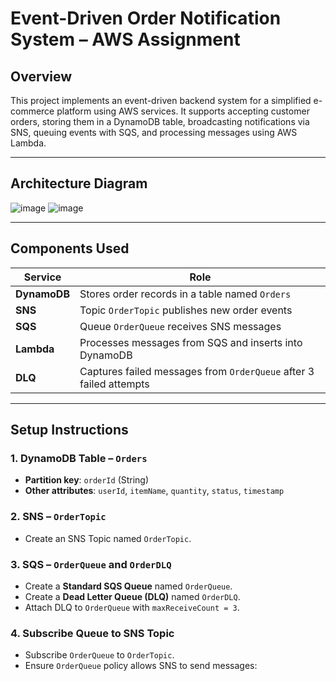 # Event-Driven Order Notification System – AWS Assignment

## Overview

This project implements an event-driven backend system for a simplified e-commerce platform using AWS services. It supports accepting customer orders, storing them in a DynamoDB table, broadcasting notifications via SNS, queuing events with SQS, and processing messages using AWS Lambda.

---

## Architecture Diagram
![image](https://github.com/user-attachments/assets/bd652b13-efb9-44eb-9e6b-0b1ad79d7883)
![image](https://github.com/user-attachments/assets/fe8ea078-29ee-418b-9dc7-0ca02d3f6419)

---

## Components Used

| Service      | Role                                                                 |
|--------------|----------------------------------------------------------------------|
| **DynamoDB** | Stores order records in a table named `Orders`                      |
| **SNS**      | Topic `OrderTopic` publishes new order events                       |
| **SQS**      | Queue `OrderQueue` receives SNS messages                            |
| **Lambda**   | Processes messages from SQS and inserts into DynamoDB               |
| **DLQ**      | Captures failed messages from `OrderQueue` after 3 failed attempts  |

---

## Setup Instructions

### 1. DynamoDB Table – `Orders`
- **Partition key**: `orderId` (String)
- **Other attributes**: `userId`, `itemName`, `quantity`, `status`, `timestamp`

### 2. SNS – `OrderTopic`
- Create an SNS Topic named `OrderTopic`.

### 3. SQS – `OrderQueue` and `OrderDLQ`
- Create a **Standard SQS Queue** named `OrderQueue`.
- Create a **Dead Letter Queue (DLQ)** named `OrderDLQ`.
- Attach DLQ to `OrderQueue` with `maxReceiveCount = 3`.

### 4. Subscribe Queue to SNS Topic
- Subscribe `OrderQueue` to `OrderTopic`.
- Ensure `OrderQueue` policy allows SNS to send messages:

